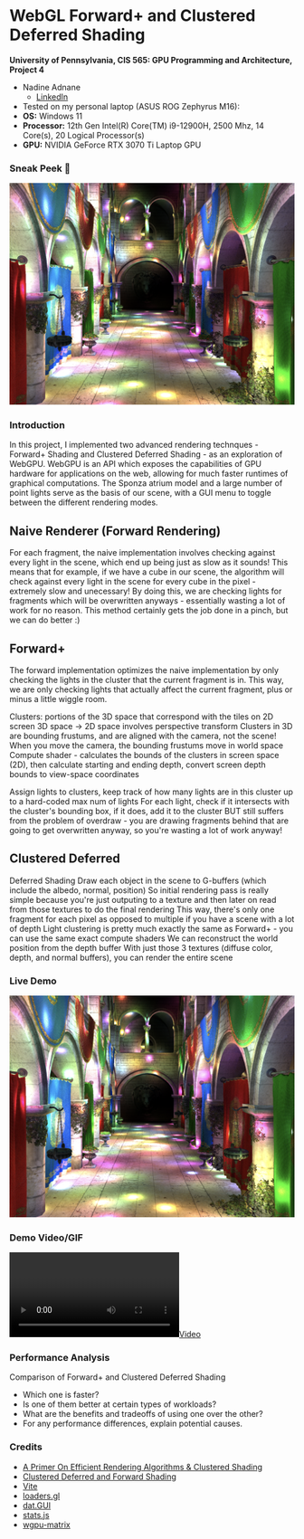 WebGL Forward+ and Clustered Deferred Shading
======================

**University of Pennsylvania, CIS 565: GPU Programming and Architecture, Project 4**

* Nadine Adnane
  * [LinkedIn](https://www.linkedin.com/in/nadnane/)
* Tested on my personal laptop (ASUS ROG Zephyrus M16):
* **OS:** Windows 11
* **Processor:** 12th Gen Intel(R) Core(TM) i9-12900H, 2500 Mhz, 14 Core(s), 20 Logical Processor(s) 
* **GPU:** NVIDIA GeForce RTX 3070 Ti Laptop GPU

### Sneak Peek 👀

[![](img/thumb.png)](http://TODO.github.io/Project4-WebGPU-Forward-Plus-and-Clustered-Deferred)

### Introduction

In this project, I implemented two advanced rendering technques - Forward+ Shading and Clustered Deferred Shading - as an exploration of WebGPU. WebGPU is an API which exposes the capabilities of GPU hardware for applications on the web, allowing for much faster runtimes of graphical computations. The Sponza atrium model and a large number of point lights serve as the basis of our scene, with a GUI menu to toggle between the different rendering modes.

## Naive Renderer (Forward Rendering)
For each fragment, the naive implementation involves checking against every light in the scene, which end up being just as slow as it sounds! This means that for example, if we have a cube in our scene, the algorithm will check against every light in the scene for every cube in the pixel - extremely slow and unecessary! By doing this, we are checking lights for fragments which will be overwritten anyways - essentially wasting a lot of work for no reason. This method certainly gets the job done in a pinch, but we can do better :)

## Forward+
The forward implementation optimizes the naive implementation by only checking the lights in the cluster that the current fragment is in.
This way, we are only checking lights that actually affect the current fragment, plus or minus a little wiggle room.

Clusters: portions of the 3D space that correspond with the tiles on 2D screen
3D space -> 2D space involves perspective transform
Clusters in 3D are bounding frustums, and are aligned with the camera, not the scene!
When you move the camera, the bounding frustums move in world space
Compute shader - calculates the bounds of the clusters in screen space (2D), then calculate starting and ending depth, convert screen depth bounds to view-space coordinates

Assign lights to clusters, keep track of how many lights are in this cluster up to a hard-coded max num of lights
For each light, check if it intersects with the cluster's bounding box, if it does, add it to the cluster
BUT still suffers from the problem of overdraw - you are drawing fragments behind that are going to get overwritten anyway, so you're wasting a lot of work anyway!

## Clustered Deferred
Deferred Shading
Draw each object in the scene to G-buffers (which include the albedo, normal, position)
So initial rendering pass is really simple because you're just outputing to a texture and then later on read from those textures to do the final rendering
This way, there's only one fragment for each pixel as opposed to multiple if you have a scene with a lot of depth
Light clustering is pretty much exactly the same as Forward+ - you can use the same exact compute shaders
We can reconstruct the world position from the depth buffer
With just those 3 textures (diffuse color, depth, and normal buffers), you can render the entire scene

### Live Demo

[![](img/thumb.png)](http://nadnane.github.io/Project4-WebGPU-Forward-Plus-and-Clustered-Deferred)

### Demo Video/GIF

[![](img/video.mp4)](TODO)

### Performance Analysis
Comparison of Forward+ and Clustered Deferred Shading
- Which one is faster?
- Is one of them better at certain types of workloads?
- What are the benefits and tradeoffs of using one over the other?
- For any performance differences, explain potential causes.

### Credits
- [A Primer On Efficient Rendering Algorithms & Clustered Shading](https://www.aortiz.me/2018/12/21/CG.html#deferred-shading)
- [Clustered Deferred and Forward Shading](https://www.cse.chalmers.se/~uffe/clustered_shading_preprint.pdf)
- [Vite](https://vitejs.dev/)
- [loaders.gl](https://loaders.gl/)
- [dat.GUI](https://github.com/dataarts/dat.gui)
- [stats.js](https://github.com/mrdoob/stats.js)
- [wgpu-matrix](https://github.com/greggman/wgpu-matrix)
